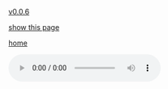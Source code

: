 [v0.0.6](https://github.com/littleflute/a44/edit/master/cd1/readme.md)

[show this page](https://littleflute.github.io/a44/cd1)

[home](..)



<audio controls id="player"> 
  <source src="https://littleflute.github.io/a44/cd1/01_曲目 1.mp3" type="audio/mpeg">
Your browser does not support the audio element.
</audio>
<div id="xd"> 
</div>
<script>
var d = document.getElementById("xd"); 
var html = d.innerHTML; 

html += fNewBtn(1);
html += fNewBtn(2);
html += fNewBtn(3);
html += fNewBtn(4);
html += fNewBtn(5);
html += fNewBtn(6);
html += fNewBtn(7); 
 
d.innerHTML = html;

var p = document.getElementById("player");
function f(i)
{
    var s = "https://littleflute.github.io/a44/cd1/";
    if(i<10) 
    {
    	s += "0";
    } 
    s += i;
    s += "_曲目 ";
    s += i;
    s += ".mp3";
    
	p.src = s; 
    p.play();
}
function fNewBtn(i)
{
	var rHTML = "";
    rHTML = "<button onclick='f(";
    rHTML += i;
    rHTML += ");'>";
    rHTML += i;
    rHTML += "</button>";
    return rHTML;
}
</script>



